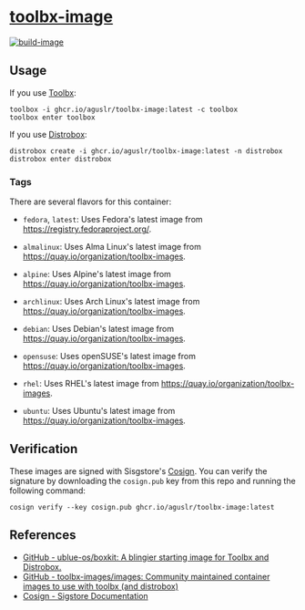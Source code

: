 [toolbx-image][1]
=================

[![build-image](https://github.com/aguslr/toolbx-image/actions/workflows/build.yml/badge.svg)](https://github.com/aguslr/toolbx-image/actions/workflows/build.yml)

Usage
-----

If you use [Toolbx][5]:

    toolbox -i ghcr.io/aguslr/toolbx-image:latest -c toolbox
    toolbox enter toolbox

If you use [Distrobox][6]:

    distrobox create -i ghcr.io/aguslr/toolbx-image:latest -n distrobox
    distrobox enter distrobox


### Tags

There are several flavors for this container:

- `fedora`, `latest`: Uses Fedora's latest image from
  <https://registry.fedoraproject.org/>.

- `almalinux`: Uses Alma Linux's latest image from
  <https://quay.io/organization/toolbx-images>.

- `alpine`: Uses Alpine's latest image from
  <https://quay.io/organization/toolbx-images>.

- `archlinux`: Uses Arch Linux's latest image from
  <https://quay.io/organization/toolbx-images>.

- `debian`: Uses Debian's latest image from
  <https://quay.io/organization/toolbx-images>.

- `opensuse`: Uses openSUSE's latest image from
  <https://quay.io/organization/toolbx-images>.

- `rhel`: Uses RHEL's latest image from
  <https://quay.io/organization/toolbx-images>.

- `ubuntu`: Uses Ubuntu's latest image from
  <https://quay.io/organization/toolbx-images>.


Verification
------------

These images are signed with Sisgstore's [Cosign][4]. You can verify the
signature by downloading the `cosign.pub` key from this repo and running the
following command:

    cosign verify --key cosign.pub ghcr.io/aguslr/toolbx-image:latest


References
----------

- [GitHub - ublue-os/boxkit: A blingier starting image for Toolbx and
  Distrobox.][2]
- [GitHub - toolbx-images/images: Community maintained container images to use
  with toolbx (and distrobox)][3]
- [Cosign - Sigstore Documentation][4]


[1]: https://github.com/aguslr/toolbx-image
[2]: https://github.com/ublue-os/boxkit
[3]: https://github.com/toolbx-images/images
[4]: https://docs.sigstore.dev/cosign/overview/
[5]: https://github.com/containers/toolbox
[6]: https://github.com/89luca89/distrobox
